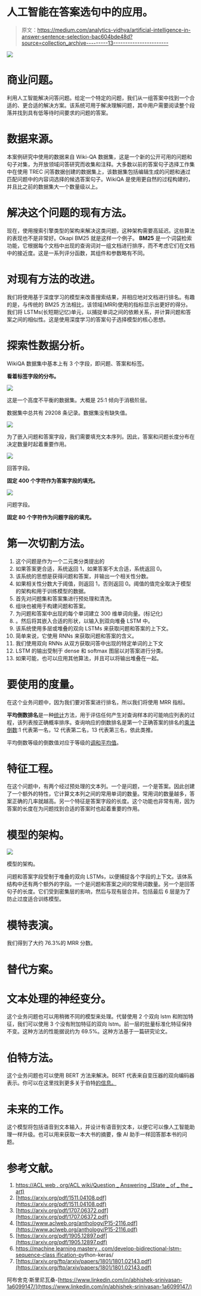 # 人工智能在答案选句中的应用。

> 原文：<https://medium.com/analytics-vidhya/artificial-intelligence-in-answer-sentence-selection-bac604bde48d?source=collection_archive---------13----------------------->

![](img/32a07b4a6147e93eb5ba7904f13b5b8d.png)

# 商业问题。

利用人工智能解决问答问题。给定一个特定的问题，我们从一组答案中找到一个合适的、更合适的解决方案。该系统可用于解决理解问题，其中用户需要阅读整个段落并找到具有低等待时间要求的问题的答案。

# 数据来源。

本案例研究中使用的数据来自 Wiki-QA 数据集，这是一个新的公开可用的问题和句子对集，为开放领域问答研究而收集和注释。大多数以前的答案句子选择工作集中在使用 TREC 问答数据创建的数据集上，该数据集包括编辑生成的问题和通过匹配问题中的内容词选择的候选答案句子。WikiQA 是使用更自然的过程构建的，并且比之前的数据集大一个数量级以上。

# 解决这个问题的现有方法。

现在，使用搜索引擎类型的架构来解决这类问题，这种架构需要高延迟。这些算法的表现也不是非常好。Okapi BM25 就是这样一个例子。 **BM25** 是一个词袋检索功能，它根据每个文档中出现的查询词对一组文档进行排序，而不考虑它们在文档中的接近度。这是一系列评分函数，其组件和参数略有不同。

# 对现有方法的改进。

我们将使用基于深度学习的模型来改善搜索结果，并相应地对文档进行排名。有趣的是，与传统的 BM25 方法相比，该领域(MRR)使用的指标显示出更好的得分。我们将 LSTMs(长短期记忆)单元，以捕捉单词之间的依赖关系，并计算问题和答案之间的相似性。这是使用深度学习的答案句子选择模型的核心思想。

# 探索性数据分析。

WikiQA 数据集中基本上有 3 个字段，即问题、答案和标签。

**看着标签字段的分布。**

![](img/cc5c5c734d29bfab3412716f46799368.png)

这是一个高度不平衡的数据集。大概是 25:1 倾向于消极阶层。

数据集中总共有 29208 条记录。数据集没有缺失值。

![](img/b3f4e250dc97e64c0d70c1f6958aa392.png)

为了嵌入问题和答案字段，我们需要填充文本序列。因此，答案和问题长度分布在决定数量时起着重要作用。

![](img/52dbba1d159f6bfd69d849f7dbaba2df.png)

回答字段。

**固定 400 个字符作为答案字段的填充。**

![](img/cd6fc9f8306b0d042f2ce510c1b18918.png)

问题字段。

**固定 80 个字符作为问题字段的填充。**

# 第一次切割方法。

1.  这个问题是作为一个二元类分类提出的
2.  如果答案更合适，系统返回 1，如果答案不太合适，系统返回 0。
3.  该系统的思想是获得问题和答案，并输出一个相关性分数。
4.  如果相关性分数大于阈值，则返回 1，否则返回 0。阈值的值完全取决于模型的架构和用于训练模型的数据。
5.  首先对问题集和答案集进行预处理和清洗。
6.  组块也被用于构建问题和答案。
7.  为问题和答案中出现的每个单词建立 300 维单词向量。(标记化)
8.  。然后将其嵌入合适的形状，以输入到双向堆叠 LSTM 中。
9.  该系统使用多层或堆叠的双向 LSTMs 来获取问题和答案的上下文。
10.  简单来说，它使用 RNNs 来获取问题和答案的含义。
11.  我们使用双向 RNNs 从双方获取问答中出现的特定单词的上下文
12.  LSTM 的输出受制于 dense 和 softmax 图层以对答案进行分类。
13.  如果可能，也可以应用其他算法，并且可以将输出堆叠在一起。

# 要使用的度量。

在这个业务问题中，因为我们要对答案进行排名，所以我们将使用 MRR 指标。

**平均倒数排名**是一种[统计](https://en.wikipedia.org/wiki/Statistic)方法，用于评估任何产生对查询样本的可能响应列表的过程，该列表按正确概率排序。查询响应的倒数排名是第一个正确答案的排名的[乘法倒数](https://en.wikipedia.org/wiki/Multiplicative_inverse):1 代表第一名，12 代表第二名，13 代表第三名，依此类推。

平均倒数等级的倒数值对应于等级的[调和平均值](https://en.wikipedia.org/wiki/Harmonic_mean)。

# 特征工程。

在这个问题中，有两个经过预处理的文本列。一个是问题，一个是答案。因此创建了一个额外的特性，它计算文本列之间的常用单词的数量。常用词的数量越多，答案正确的几率就越高。另一个特征是答案字段的长度。这个功能也非常有用，因为答案的长度在为问题找到合适的答案时也起着重要的作用。

# 模型的架构。

![](img/923707acd83d5de34a7a9581e4c20781.png)

模型的架构。

问题和答案字段受制于堆叠的双向 LSTMs，以便捕捉各个字段的上下文。该体系结构中还有两个额外的字段。一个是问题和答案之间的常用词数量。另一个是回答句子的长度。它们受到密集层的影响，然后与现有层合并。包括最后 6 层是为了防止过度适合训练模型。

# 模特表演。

我们得到了大约 76.3%的 MRR 分数。

# 替代方案。

# 文本处理的神经变分。

这个业务问题也可以用稍微不同的模型来处理。代替使用 2 个双向 lstm 和附加特征，我们可以使用 3 个没有附加特征的双向 lstm。前一层的批量标准化特征保持不变。这种方法的性能据说约为 69.5%。这种方法基于一篇研究论文。

# 伯特方法。

这个业务问题也可以使用 BERT 方法来解决。BERT 代表来自变压器的双向编码器表示。你可以在这里找到更多关于伯特[的信息。](https://www.blog.google/products/search/search-language-understanding-bert/)

# 未来的工作。

这个模型将包括语音到文本输入，并设计有语音到文本，以便它可以像人工智能助理一样升级。也可以用来获取一本大书的摘要，像 AI 助手一样回答那本书的问题。

# 参考文献。

1.  [https://ACL web . org/ACL wiki/Question _ Answering _(State _ of _ the _ art)](https://aclweb.org/aclwiki/Question_Answering_(State_of_the_art))
2.  [https://arxiv.org/pdf/1511.04108.pdf](https://arxiv.org/pdf/1511.04108.pdf)
3.  [https://arxiv.org/pdf/1707.06372.pdf](https://arxiv.org/pdf/1707.06372.pdf)
4.  [https://www.aclweb.org/anthology/P15-2116.pdf](https://www.aclweb.org/anthology/P15-2116.pdf)
5.  [https://arxiv.org/pdf/1905.12897.pdf](https://arxiv.org/pdf/1905.12897.pdf)
6.  [https://machine learning mastery . com/develop-bidirectional-lstm-sequence-class ification-p](https://machinelearningmastery.com/develop-bidirectional-lstm-sequence-classification-p)ython-keras/
7.  [https://arxiv.org/ftp/arxiv/papers/1801/1801.02143.pdf](https://arxiv.org/ftp/arxiv/papers/1801/1801.02143.pdf)

阿布舍克·斯里尼瓦桑-[https://www.linkedin.com/in/abhishek-srinivasan-1a6099147/](https://www.linkedin.com/in/abhishek-srinivasan-1a6099147/)